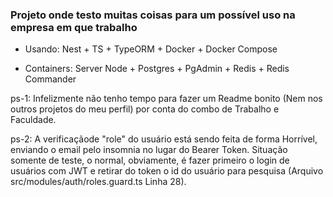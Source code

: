 ### Projeto onde testo muitas coisas para um possível uso na empresa em que trabalho

* Usando: Nest + TS + TypeORM + Docker + Docker Compose

* Containers: Server Node + Postgres + PgAdmin + Redis + Redis Commander

ps-1: Infelizmente não tenho tempo para fazer um Readme bonito (Nem nos outros projetos do meu perfil) por conta do combo de Trabalho e Faculdade.

ps-2: A verificaçãode "role" do usuário está sendo feita de forma Horrível, enviando o email pelo insomnia no lugar do Bearer Token. Situação somente de teste, o normal, obviamente, é fazer primeiro o login de usuários com JWT e retirar do token o id do usuário para pesquisa (Arquivo src/modules/auth/roles.guard.ts Linha 28).